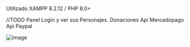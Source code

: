 Utilizado XAMPP 8.2.12 / PHP 8.0+

//TODO
Panel Login y ver sus Personajes.
Donaciones
Api Mercadopago
Api Paypal


![image](https://github.com/user-attachments/assets/f268f9a1-24b6-42a3-91a7-5a4ee38ba92c)

